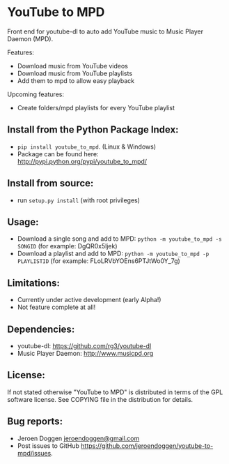 # YouTube to MPD

Front end for youtube-dl to auto add YouTube music to Music Player Daemon (MPD).

Features:
 * Download music from YouTube videos
 * Download music from YouTube playlists
 * Add them to mpd to allow easy playback

Upcoming features:
 * Create folders/mpd playlists for every YouTube playlist

## Install from the Python Package Index:
 * ``pip install youtube_to_mpd``. (Linux & Windows)
 * Package can be found here: http://pypi.python.org/pypi/youtube_to_mpd/

## Install from source:
 * run ``setup.py install`` (with root privileges)

## Usage:
 * Download a single song and add to MPD: ``python -m youtube_to_mpd -s SONGID`` (for example: DgQR0x5ljek)
 * Download a playlist and add to MPD: ``python -m youtube_to_mpd -p PLAYLISTID`` (for example: FLoLRVbYOEns6PTJtWo0Y_7g)

## Limitations:
 * Currently under active development (early Alpha!)
 * Not feature complete at all!

## Dependencies:
 * youtube-dl: https://github.com/rg3/youtube-dl
 * Music Player Daemon: http://www.musicpd.org

## License:
If not stated otherwise "YouTube to MPD" is distributed in terms of the GPL software license.
See COPYING file in the distribution for details.

## Bug reports:
 * Jeroen Doggen <jeroendoggen@gmail.com>
 * Post issues to GitHub https://github.com/jeroendoggen/youtube-to-mpd/issues.